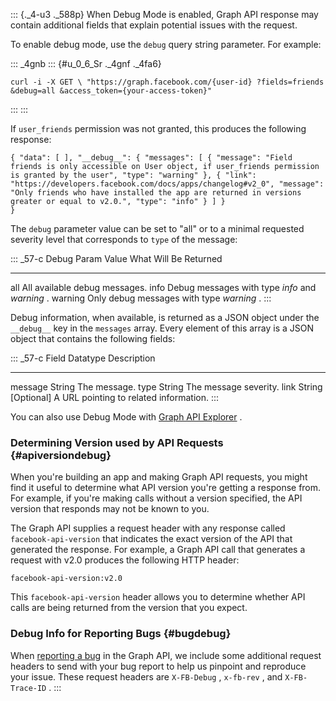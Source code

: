 ::: {._4-u3 ._588p}
When Debug Mode is enabled, Graph API response may contain additional
fields that explain potential issues with the request.

To enable debug mode, use the ` debug ` query string parameter. For
example:

::: _4gnb
::: {#u_0_6_Sr ._4gnf ._4fa6}
``` {.prettyprint .lang-sh .prettyprinted}
curl -i -X GET \ "https://graph.facebook.com/{user-id} ?fields=friends &debug=all &access_token={your-access-token}"
```
:::
:::

If ` user_friends ` permission was not granted, this produces the
following response:

``` {._5s-8 .prettyprint .lang-js .prettyprinted}
{ "data": [ ], "__debug__": { "messages": [ { "message": "Field friends is only accessible on User object, if user_friends permission is granted by the user", "type": "warning" }, { "link": "https://developers.facebook.com/docs/apps/changelog#v2_0", "message": "Only friends who have installed the app are returned in versions greater or equal to v2.0.", "type": "info" } ] }
}
```

The ` debug ` parameter value can be set to \"all\" or to a minimal
requested severity level that corresponds to ` type ` of the message:

::: _57-c
  Debug Param Value   What Will Be Returned
  ------------------- -------------------------------------------------
  all                 All available debug messages.
  info                Debug messages with type *info* and *warning* .
  warning             Only debug messages with type *warning* .
:::

Debug information, when available, is returned as a JSON object under
the ` __debug__ ` key in the ` messages ` array. Every element of this
array is a JSON object that contains the following fields:

::: _57-c
  Field     Datatype   Description
  --------- ---------- -----------------------------------------------------
  message   String     The message.
  type      String     The message severity.
  link      String     \[Optional\] A URL pointing to related information.
:::

You can also use Debug Mode with [Graph API Explorer](/tools/explorer) .

### Determining Version used by API Requests {#apiversiondebug}

When you\'re building an app and making Graph API requests, you might
find it useful to determine what API version you\'re getting a response
from. For example, if you\'re making calls without a version specified,
the API version that responds may not be known to you.

The Graph API supplies a request header with any response called
` facebook-api-version ` that indicates the exact version of the API
that generated the response. For example, a Graph API call that
generates a request with v2.0 produces the following HTTP header:

``` {._5s-8 .prettyprint .lang-code .prettyprinted}
facebook-api-version:v2.0
```

This ` facebook-api-version ` header allows you to determine whether API
calls are being returned from the version that you expect.

### Debug Info for Reporting Bugs {#bugdebug}

When [reporting a bug](/bugs/) in the Graph API, we include some
additional request headers to send with your bug report to help us
pinpoint and reproduce your issue. These request headers are
` X-FB-Debug ` , ` x-fb-rev ` , and ` X-FB-Trace-ID ` .
:::
